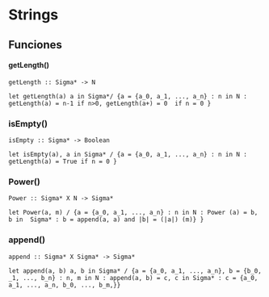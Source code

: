 # Strings

## Funciones

#### getLength()

```
getLength :: Sigma* -> N

let getLength(a) a in Sigma*/ {a = {a_0, a_1, ..., a_n} : n in N : getLength(a) = n-1 if n>0, getLength(a+) = 0  if n = 0 }
```

### isEmpty()

```
isEmpty :: Sigma* -> Boolean

let isEmpty(a), a in Sigma* / {a = {a_0, a_1, ..., a_n} : n in N : getLength(a) = True if n = 0 }
```

### Power()

```
Power :: Sigma* X N -> Sigma*

let Power(a, m) / {a = {a_0, a_1, ..., a_n} : n in N : Power (a) = b, b in  Sigma* : b = append(a, a) and |b| = (|a|) (m)} }
```

### append()

```
append :: Sigma* X Sigma* -> Sigma*

let append(a, b) a, b in Sigma* / {a = {a_0, a_1, ..., a_n}, b = {b_0, _1, ..., b_n} : n, m in N : append(a, b) = c, c in Sigma* : c = {a_0, a_1, ..., a_n, b_0, ..., b_m,}}
```